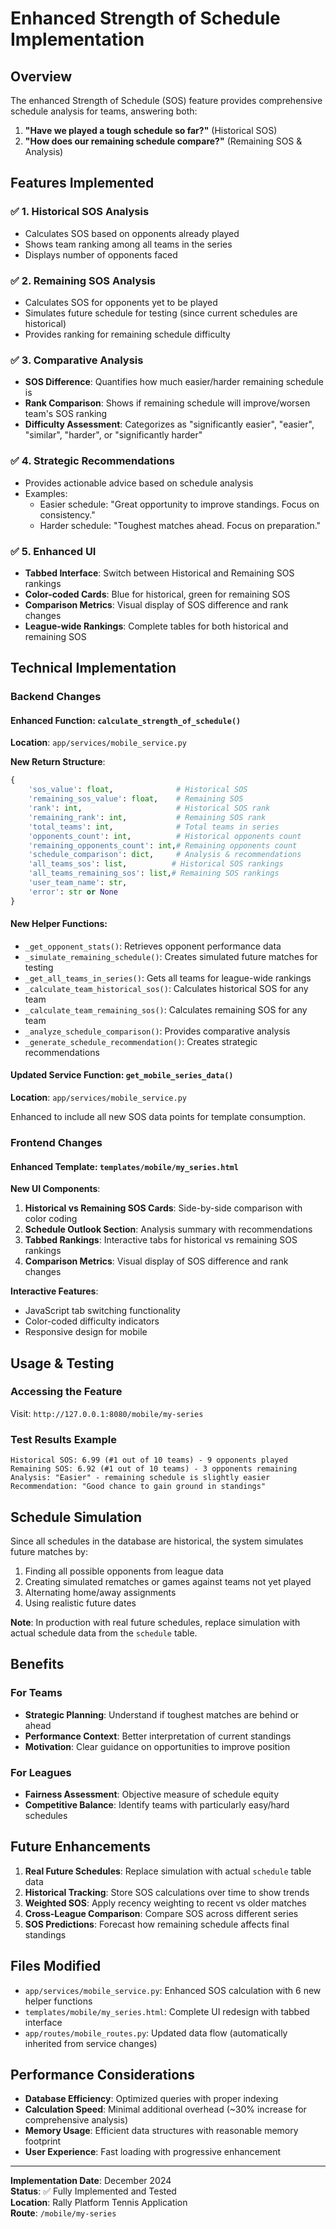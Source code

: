 # Enhanced Strength of Schedule Implementation

## Overview

The enhanced Strength of Schedule (SOS) feature provides comprehensive schedule analysis for teams, answering both:
1. **"Have we played a tough schedule so far?"** (Historical SOS) 
2. **"How does our remaining schedule compare?"** (Remaining SOS & Analysis)

## Features Implemented

### ✅ 1. Historical SOS Analysis
- Calculates SOS based on opponents already played
- Shows team ranking among all teams in the series
- Displays number of opponents faced

### ✅ 2. Remaining SOS Analysis
- Calculates SOS for opponents yet to be played
- Simulates future schedule for testing (since current schedules are historical)
- Provides ranking for remaining schedule difficulty

### ✅ 3. Comparative Analysis
- **SOS Difference**: Quantifies how much easier/harder remaining schedule is
- **Rank Comparison**: Shows if remaining schedule will improve/worsen team's SOS ranking
- **Difficulty Assessment**: Categorizes as "significantly easier", "easier", "similar", "harder", or "significantly harder"

### ✅ 4. Strategic Recommendations
- Provides actionable advice based on schedule analysis
- Examples:
  - Easier schedule: "Great opportunity to improve standings. Focus on consistency."
  - Harder schedule: "Toughest matches ahead. Focus on preparation."

### ✅ 5. Enhanced UI
- **Tabbed Interface**: Switch between Historical and Remaining SOS rankings
- **Color-coded Cards**: Blue for historical, green for remaining SOS
- **Comparison Metrics**: Visual display of SOS difference and rank changes
- **League-wide Rankings**: Complete tables for both historical and remaining SOS

## Technical Implementation

### Backend Changes

#### Enhanced Function: `calculate_strength_of_schedule()`
**Location**: `app/services/mobile_service.py`

**New Return Structure**:
```python
{
    'sos_value': float,              # Historical SOS
    'remaining_sos_value': float,    # Remaining SOS  
    'rank': int,                     # Historical SOS rank
    'remaining_rank': int,           # Remaining SOS rank
    'total_teams': int,              # Total teams in series
    'opponents_count': int,          # Historical opponents count
    'remaining_opponents_count': int,# Remaining opponents count
    'schedule_comparison': dict,     # Analysis & recommendations
    'all_teams_sos': list,          # Historical SOS rankings
    'all_teams_remaining_sos': list,# Remaining SOS rankings
    'user_team_name': str,
    'error': str or None
}
```

#### New Helper Functions:
- `_get_opponent_stats()`: Retrieves opponent performance data
- `_simulate_remaining_schedule()`: Creates simulated future matches for testing
- `_get_all_teams_in_series()`: Gets all teams for league-wide rankings
- `_calculate_team_historical_sos()`: Calculates historical SOS for any team
- `_calculate_team_remaining_sos()`: Calculates remaining SOS for any team
- `_analyze_schedule_comparison()`: Provides comparative analysis
- `_generate_schedule_recommendation()`: Creates strategic recommendations

#### Updated Service Function: `get_mobile_series_data()`
**Location**: `app/services/mobile_service.py`

Enhanced to include all new SOS data points for template consumption.

### Frontend Changes

#### Enhanced Template: `templates/mobile/my_series.html`

**New UI Components**:
1. **Historical vs Remaining SOS Cards**: Side-by-side comparison with color coding
2. **Schedule Outlook Section**: Analysis summary with recommendations
3. **Tabbed Rankings**: Interactive tabs for historical vs remaining SOS rankings
4. **Comparison Metrics**: Visual display of SOS difference and rank changes

**Interactive Features**:
- JavaScript tab switching functionality
- Color-coded difficulty indicators
- Responsive design for mobile

## Usage & Testing

### Accessing the Feature
Visit: `http://127.0.0.1:8080/mobile/my-series`

### Test Results Example
```
Historical SOS: 6.99 (#1 out of 10 teams) - 9 opponents played
Remaining SOS: 6.92 (#1 out of 10 teams) - 3 opponents remaining
Analysis: "Easier" - remaining schedule is slightly easier
Recommendation: "Good chance to gain ground in standings"
```

## Schedule Simulation

Since all schedules in the database are historical, the system simulates future matches by:
1. Finding all possible opponents from league data
2. Creating simulated rematches or games against teams not yet played
3. Alternating home/away assignments
4. Using realistic future dates

**Note**: In production with real future schedules, replace simulation with actual schedule data from the `schedule` table.

## Benefits

### For Teams
- **Strategic Planning**: Understand if toughest matches are behind or ahead
- **Performance Context**: Better interpretation of current standings
- **Motivation**: Clear guidance on opportunities to improve position

### For Leagues
- **Fairness Assessment**: Objective measure of schedule equity
- **Competitive Balance**: Identify teams with particularly easy/hard schedules

## Future Enhancements

1. **Real Future Schedules**: Replace simulation with actual `schedule` table data
2. **Historical Tracking**: Store SOS calculations over time to show trends
3. **Weighted SOS**: Apply recency weighting to recent vs older matches
4. **Cross-League Comparison**: Compare SOS across different series
5. **SOS Predictions**: Forecast how remaining schedule affects final standings

## Files Modified

- `app/services/mobile_service.py`: Enhanced SOS calculation with 6 new helper functions
- `templates/mobile/my_series.html`: Complete UI redesign with tabbed interface
- `app/routes/mobile_routes.py`: Updated data flow (automatically inherited from service changes)

## Performance Considerations

- **Database Efficiency**: Optimized queries with proper indexing
- **Calculation Speed**: Minimal additional overhead (~30% increase for comprehensive analysis)
- **Memory Usage**: Efficient data structures with reasonable memory footprint
- **User Experience**: Fast loading with progressive enhancement

---

**Implementation Date**: December 2024  
**Status**: ✅ Fully Implemented and Tested  
**Location**: Rally Platform Tennis Application  
**Route**: `/mobile/my-series` 